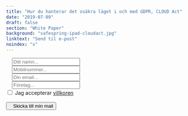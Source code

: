 ```yaml
---
title: "Hur du hanterar det osäkra läget i och med GDPR, CLOUD Act"
date: "2019-07-09"
draft: false
section: "White Paper"
background: "safespring-ipad-cloudact.jpg"
linktext: "Send til e-post"
noindex: "x"
---
```


<form id="up-form" name="form_9549ua6638bb120e945a6af5c53b73a2ea297" action="https://power.upsales.com/api/external/formSubmit" method="POST">
	<div class="form">
    <i class="fas fa-user"></i>&nbsp;&nbsp;&nbsp;
		<input maxlength="512" type="text" name="Contact.name" required="required" placeholder="Ditt namn...">
	</div>
  <div class="form">
    <i class="fas fa-phone"></i>&nbsp;&nbsp;&nbsp;
    <input maxlength="512" type="text" name="Contact.cellPhone" required="required" placeholder="Mobilnummer...">
  </div>
  <div class="form">
    <i class="fas fa-envelope"></i>&nbsp;&nbsp;&nbsp;
		<input maxlength="512" type="email" id="up-email-input" autocomplete="off" name="Contact.email" required="required" placeholder="Din email...">
	</div>
  <div class="form">
    <i class="fas fa-briefcase"></i>&nbsp;&nbsp;&nbsp;
		<input maxlength="512" maxlength="512" type="text" id="up-client-name-input" name="Client.name" placeholder="Företag...">
	</div>
  <div class="inputGroup">
    <input id="villkor" type="checkbox" value="on" name="singleOptIn.1568140995494">
    <label for="villkor">Jag accepterar <a class="orange" href="/ipad-no/villkor/">villkoren</a></label>
	</div>
  <!-- REQUIRED FIELDS -->
  <input type="hidden" name="formCid" value="9549">
	<input type="hidden" name="formId" value="9549ua6638bb120e945a6af5c53b73a2ea297">
	<input type="hidden" name="isFrame" value="false">
	<input type="text" value="" name="validation" style="display: none;">
	<!-- END OF REQUIRED FIELDS -->
	<br>
	<button type="submit" class="ipad-button"><i class="fas fa-paper-plane"></i>&nbsp;&nbsp;&nbsp;Skicka till min mail</button>
</form>
<script>
	(function(){var form = document.getElementById("up-form");if(form) {form.addEventListener("submit", function(ev) {var button = ev.target.querySelector("button[type=submit]");if(button) {button.disabled = true;}});}})();
</script>
